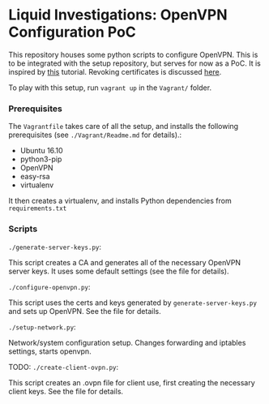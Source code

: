 # Liquid Investigations: OpenVPN Configuration PoC

This repository houses some python scripts to configure OpenVPN. This is to be
integrated with the setup repository, but serves for now as a PoC. It is
inspired by [this](https://www.digitalocean.com/community/tutorials/how-to-set-up-an-openvpn-server-on-ubuntu-16-04)
tutorial. Revoking certificates is discussed [here](https://blog.remibergsma.com/2013/02/27/improving-openvpn-security-by-revoking-unneeded-certificates/).

To play with this setup, run `vagrant up` in the `Vagrant/` folder.

### Prerequisites

The `Vagrantfile` takes care of all the setup, and installs the following
prerequisites (see `./Vagrant/Readme.md` for details).:

 - Ubuntu 16.10
 - python3-pip
 - OpenVPN
 - easy-rsa
 - virtualenv

It then creates a virtualenv, and installs Python dependencies from
`requirements.txt`

### Scripts

`./generate-server-keys.py`:

This script creates a CA and generates all of the necessary OpenVPN server keys.
It uses some default settings (see the file for details).

`./configure-openvpn.py`:

This script uses the certs and keys generated by `generate-server-keys.py` and
sets up OpenVPN. See the file for details.

`./setup-network.py`:

Network/system configuration setup. Changes forwarding and iptables settings,
starts openvpn.

TODO: `./create-client-ovpn.py`:

This script creates an .ovpn file for client use, first creating the necessary
client keys. See the file for details.
